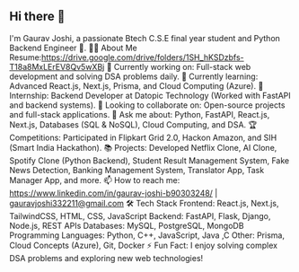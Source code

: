 ## Hi there 👋
I'm Gaurav Joshi, a passionate Btech C.S.E final year student and Python Backend Engineer 🚀.
👨‍💻 About Me
Resume:https://drive.google.com/drive/folders/1SH_hKSDzbfs-T18a8MxLErEV8Qv5wXBj
🔭 Currently working on: Full-stack web development and solving DSA problems daily.
🌱 Currently learning: Advanced React.js, Next.js, Prisma, and Cloud Computing (Azure).
💼 Internship: Backend Developer at Datopic Technology (Worked with FastAPI and backend systems).
🎯 Looking to collaborate on: Open-source projects and full-stack applications.
💬 Ask me about: Python, FastAPI, React.js, Next.js, Databases (SQL & NoSQL), Cloud Computing, and DSA.
🏆 Competitions: Participated in Flipkart Grid 2.0, Hackon Amazon, and SIH (Smart India Hackathon).
📚 Projects: Developed Netflix Clone, AI Clone, Spotify Clone (Python Backend), Student Result Management System, Fake News Detection, Banking Management System, Translator App, Task Manager App, and more.
📫 How to reach me: https://www.linkedin.com/in/gaurav-joshi-b90303248/ | gauravjoshi332211@gmail.com
🛠️ Tech Stack
Frontend: React.js, Next.js, TailwindCSS, HTML, CSS, JavaScript
Backend: FastAPI, Flask, Django, Node.js, REST APIs
Databases: MySQL, PostgreSQL, MongoDB
Programming Languages: Python, C++, JavaScript, Java ,C
Other: Prisma, Cloud Concepts (Azure), Git, Docker
⚡ Fun Fact: I enjoy solving complex DSA problems and exploring new web technologies!
<!--
**gaurav7906/gaurav7906**
-->
